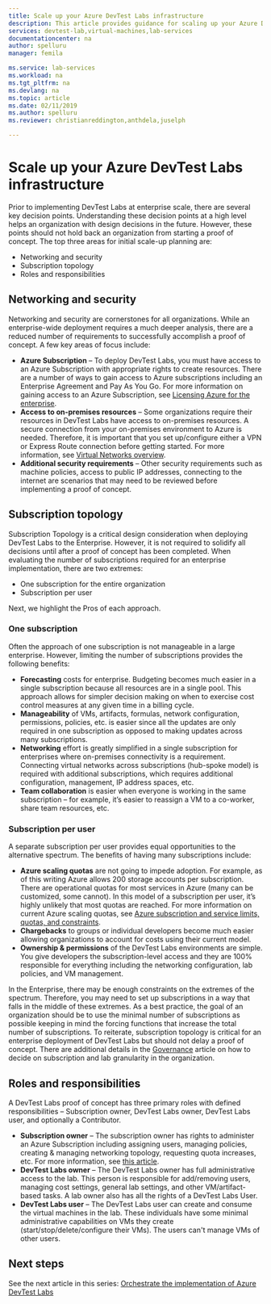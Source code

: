 ```yaml
---
title: Scale up your Azure DevTest Labs infrastructure
description: This article provides guidance for scaling up your Azure DevTest Labs infrastructure.  
services: devtest-lab,virtual-machines,lab-services
documentationcenter: na
author: spelluru
manager: femila

ms.service: lab-services
ms.workload: na
ms.tgt_pltfrm: na
ms.devlang: na
ms.topic: article
ms.date: 02/11/2019
ms.author: spelluru
ms.reviewer: christianreddington,anthdela,juselph

---
```


# Scale up your Azure DevTest Labs infrastructure
Prior to implementing DevTest Labs at enterprise scale, there are several key decision points. Understanding these decision points at a high level helps an organization with design decisions in the future. However, these points should not hold back an organization from starting a proof of concept. The top three areas for initial scale-up planning are:

- Networking and security
- Subscription topology
- Roles and responsibilities

## Networking and security
Networking and security are cornerstones for all organizations. While an enterprise-wide deployment requires a much deeper analysis, there are a reduced number of requirements to successfully accomplish a proof of concept. A few key areas of focus include:

- **Azure Subscription** – To deploy DevTest Labs, you must have access to an Azure Subscription with appropriate rights to create resources. There are a number of ways to gain access to Azure subscriptions including an Enterprise Agreement and Pay As You Go. For more information on gaining access to an Azure Subscription, see [Licensing Azure for the enterprise](https://azure.microsoft.com/pricing/enterprise-agreement/).
- **Access to on-premises resources** – Some organizations require their resources in DevTest Labs have access to on-premises resources. A secure connection from your on-premises environment to Azure is needed. Therefore, it is important that you set up/configure either a VPN or Express Route connection before getting started. For more information, see [Virtual Networks overview](../virtual-network/virtual-networks-overview.md).
- **Additional security requirements** – Other security requirements such as machine policies, access to public IP addresses, connecting to the internet are scenarios that may need to be reviewed before implementing a proof of concept. 

## Subscription topology
Subscription Topology is a critical design consideration when deploying DevTest Labs to the Enterprise. However, it is not required to solidify all decisions until after a proof of concept has been completed. When evaluating the number of subscriptions required for an enterprise implementation, there are two extremes: 

- One subscription for the entire organization
- Subscription per user

Next, we highlight the Pros of each approach.

### One subscription
Often the approach of one subscription is not manageable in a large enterprise. However, limiting the number of subscriptions provides the following benefits:

- **Forecasting** costs for enterprise.  Budgeting becomes much easier in a single subscription because all resources are in a single pool. This approach allows for simpler decision making on when to exercise cost control measures at any given time in a billing cycle.
- **Manageability** of VMs, artifacts, formulas, network configuration, permissions, policies, etc. is easier since all the updates are only required in one subscription as opposed to making updates across many subscriptions.
- **Networking** effort is greatly simplified in a single subscription for enterprises where on-premises connectivity is a requirement. Connecting virtual networks across subscriptions (hub-spoke model) is required with additional subscriptions, which requires additional configuration, management, IP address spaces, etc.
- **Team collaboration** is easier when everyone is working in the same subscription – for example, it’s easier to reassign a VM to a co-worker, share team resources, etc.

### Subscription per user
A separate subscription per user provides equal opportunities to the alternative spectrum. The benefits of having many subscriptions include:

- **Azure scaling quotas** are not going to impede adoption. For example, as of this writing Azure allows 200 storage accounts per subscription. There are operational quotas for most services in Azure (many can be customized, some cannot). In this model of a subscription per user, it’s highly unlikely that most quotas are reached. For more information on current Azure scaling quotas, see [Azure subscription and service limits, quotas, and constraints](../azure-subscription-service-limits.md).
- **Chargebacks** to groups or individual developers become much easier allowing organizations to account for costs using their current model.
- **Ownership & permissions** of the DevTest Labs environments are simple. You give developers the subscription-level access and they are 100% responsible for everything including the networking configuration, lab policies, and VM management.

In the Enterprise, there may be enough constraints on the extremes of the spectrum. Therefore, you may need to set up subscriptions in a way that falls in the middle of these extremes. As a best practice, the goal of an organization should be to use the minimal number of subscriptions as possible keeping in mind the forcing functions that increase the total number of subscriptions. To reiterate, subscription topology is critical for an enterprise deployment of DevTest Labs but should not delay a proof of concept. There are additional details in the [Governance](devtest-lab-guidance-governance-policy-compliance.md) article on how to decide on subscription and lab granularity in the organization.

## Roles and responsibilities
A DevTest Labs proof of concept has three primary roles with defined responsibilities – Subscription owner, DevTest Labs owner, DevTest Labs user, and optionally a Contributor.

- **Subscription owner** – The subscription owner has rights to administer an Azure Subscription including assigning users, managing policies, creating & managing networking topology, requesting quota increases, etc. For more information, see [this article](../role-based-access-control/rbac-and-directory-admin-roles.md).
- **DevTest Labs owner** – The DevTest Labs owner has full administrative access to the lab. This person is responsible for add/removing users, managing cost settings, general lab settings, and other VM/artifact-based tasks. A lab owner also has all the rights of a DevTest Labs User.
- **DevTest Labs user** – The DevTest Labs user can create and consume the virtual machines in the lab. These individuals have some minimal administrative capabilities on VMs they create (start/stop/delete/configure their VMs). The users can't manage VMs of other users.

## Next steps
See the next article in this series: [Orchestrate the implementation of Azure DevTest Labs](devtest-lab-guidance-orchestrate-implementation.md)